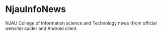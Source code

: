 # NjauInfoNews
 NJAU College of Information science and Technology news (from official website) spider and Android client.
